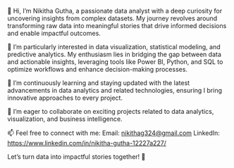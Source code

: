 👋 Hi, I’m Nikitha Gutha, a passionate data analyst with a deep curiosity for uncovering insights from complex datasets. My journey revolves around transforming raw data into meaningful stories that drive informed decisions and enable impactful outcomes.

👀 I’m particularly interested in data visualization, statistical modeling, and predictive analytics. My enthusiasm lies in bridging the gap between data and actionable insights, leveraging tools like Power BI, Python, and SQL to optimize workflows and enhance decision-making processes.

🌱 I’m continuously learning and staying updated with the latest advancements in data analytics and related technologies, ensuring I bring innovative approaches to every project.

💞️ I’m eager to collaborate on exciting projects related to data analytics, visualization, and business intelligence.

📫 Feel free to connect with me:
Email: nikithag324@gmail.com
LinkedIn: https://www.linkedin.com/in/nikitha-gutha-12227a227/

Let’s turn data into impactful stories together! 🚀
